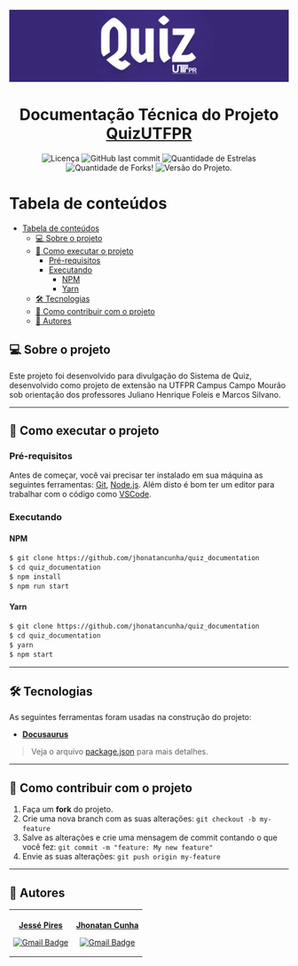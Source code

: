 ![Capa Quiz Gamificado UTFPR](./capa.png)

<h1 align="center">
  Documentação Técnica do Projeto <a href="https://github.com/jhonatancunha/quizUTFPR">QuizUTFPR</a>
</h1>

<p align="center">
  <img alt="Licença" src="https://img.shields.io/github/license/jhonatancunha/quiz_documentation?color=%23372775&style=for-the-badge">
  <img alt="GitHub last commit" src="https://img.shields.io/github/last-commit/jhonatancunha/quiz_documentation?color=%23372775&style=for-the-badge">
  <img src="https://img.shields.io/github/stars/jhonatancunha/quiz_documentation?color=%23372775&style=for-the-badge" alt="Quantidade de Estrelas">
  <img src="https://img.shields.io/github/forks/jhonatancunha/quiz_documentation?color=%23372775&style=for-the-badge" alt="Quantidade de Forks!">
  <img src="https://img.shields.io/github/package-json/v/jhonatancunha/quiz_documentation?color=%23372775&style=for-the-badge" alt="Versão do Projeto.">
</p>

# Tabela de conteúdos

<!--ts-->

- [Tabela de conteúdos](#tabela-de-conteúdos)
  - [💻 Sobre o projeto](#-sobre-o-projeto)
  - [🚀 Como executar o projeto](#-como-executar-o-projeto)
    - [Pré-requisitos](#pré-requisitos)
    - [Executando](#executando)
      - [NPM](#npm)
      - [Yarn](#yarn)
  - [🛠 Tecnologias](#-tecnologias)
  - [💪 Como contribuir com o projeto](#-como-contribuir-com-o-projeto)
  - [🦸 Autores](#-autores)
  <!--te-->

## 💻 Sobre o projeto

Este projeto foi desenvolvido para divulgação do Sistema de Quiz, desenvolvido como projeto de extensão na UTFPR Campus Campo Mourão sob orientação dos professores Juliano Henrique Foleis e Marcos Silvano.

---

## 🚀 Como executar o projeto

### Pré-requisitos

Antes de começar, você vai precisar ter instalado em sua máquina as seguintes ferramentas:
[Git](https://git-scm.com), [Node.js](https://nodejs.org/en/).
Além disto é bom ter um editor para trabalhar com o código como [VSCode](https://code.visualstudio.com/).

### Executando

#### NPM

```bash
$ git clone https://github.com/jhonatancunha/quiz_documentation
$ cd quiz_documentation
$ npm install
$ npm run start
```

#### Yarn

```bash
$ git clone https://github.com/jhonatancunha/quiz_documentation
$ cd quiz_documentation
$ yarn
$ npm start
```

---

## 🛠 Tecnologias

As seguintes ferramentas foram usadas na construção do projeto:

- **[Docusaurus](https://docusaurus.io/)**

> Veja o arquivo [package.json](https://github.com/jhonatancunha/quiz_documentation/blob/main/package.json) para mais detalhes.

---

## 💪 Como contribuir com o projeto

1. Faça um **fork** do projeto.
2. Crie uma nova branch com as suas alterações: `git checkout -b my-feature`
3. Salve as alterações e crie uma mensagem de commit contando o que você fez: `git commit -m "feature: My new feature"`
4. Envie as suas alterações: `git push origin my-feature`

---

## 🦸 Autores

<table><tr>

<td align="center"><a href="https://github.com/JessePires">
 <img style="border-radius: 50%;" src="https://github.com/JessePires.png" width="100px;" alt=""/>
<br />
 <b>Jessé Pires</b>
 </a> <a href="https://github.com/JessePires" title="Repositorio Jessé"></a>

[![Gmail Badge](https://img.shields.io/badge/-jesserocha@alunos.utfpr.edu.br-c14438?style=flat-square&logo=Gmail&logoColor=white&link=mailto:jesserocha@alunos.utfpr.edu.br)](mailto:jesserocha@alunos.utfpr.edu.br)</td>

 <td align="center"><a href="https://github.com/jhonatancunha">
 <img style="border-radius: 50%;" src="https://github.com/jhonatancunha.png" width="100px;" alt=""/>
<br />
 <b>Jhonatan Cunha</b></a>
 <a href="https://github.com/jhonatancunha" title="Repositorio Jhonatan"></a>

[![Gmail Badge](https://img.shields.io/badge/-jhonatancunha@alunos.utfpr.edu.br-c14438?style=flat-square&logo=Gmail&logoColor=white&link=mailto:jhonatancunha@alunos.utfpr.edu.br)](mailto:jhonatancunha@alunos.utfpr.edu.br)</td>

</tr></table>
